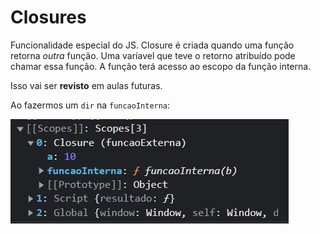 # Closures

Funcionalidade especial do JS. Closure é criada quando uma função retorna *outra* função. Uma varíavel que teve o retorno atribuído pode chamar essa função. A função terá acesso ao escopo da função interna.

Isso vai ser **revisto** em aulas futuras.

Ao fazermos um `dir` na `funcaoInterna`:

![](../../prints/2023-03-24-10-10-54.png)
